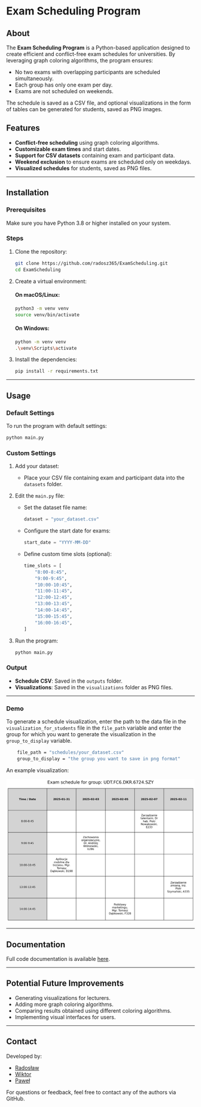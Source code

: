 # Exam Scheduling Program

## About

The **Exam Scheduling Program** is a Python-based application designed to create efficient and conflict-free exam schedules for universities. By leveraging graph coloring algorithms, the program ensures:

- No two exams with overlapping participants are scheduled simultaneously.
- Each group has only one exam per day.
- Exams are not scheduled on weekends.

The schedule is saved as a CSV file, and optional visualizations in the form of tables can be generated for students, saved as PNG images.

## Features

- **Conflict-free scheduling** using graph coloring algorithms.
- **Customizable exam times** and start dates.
- **Support for CSV datasets** containing exam and participant data.
- **Weekend exclusion** to ensure exams are scheduled only on weekdays.
- **Visualized schedules** for students, saved as PNG files.

---

## Installation

### Prerequisites

Make sure you have Python 3.8 or higher installed on your system.

### Steps

1. Clone the repository:

   ```bash
   git clone https://github.com/radosz365/ExamScheduling.git
   cd ExamScheduling
   ```
2. Create a virtual environment:

   #### On macOS/Linux:


   ```bash
   python3 -m venv venv
   source venv/bin/activate
   ```

   #### On Windows:

   ```bash
   python -m venv venv
   .\venv\Scripts\activate
   ```
3. Install the dependencies:

   ```bash
   pip install -r requirements.txt
   ```

---

## Usage

### Default Settings

To run the program with default settings:

```bash
python main.py
```

### Custom Settings

1. Add your dataset:

   - Place your CSV file containing exam and participant data into the `datasets` folder.

2. Edit the `main.py` file:

   - Set the dataset file name:
     ```python
     dataset = "your_dataset.csv"
     ```
   - Configure the start date for exams:
     ```python
     start_date = "YYYY-MM-DD"
     ```
   - Define custom time slots (optional):
     ```python
     time_slots = [
         "8:00-8:45",
         "9:00-9:45",
         "10:00-10:45",
         "11:00-11:45",
         "12:00-12:45",
         "13:00-13:45",
         "14:00-14:45",
         "15:00-15:45",
         "16:00-16:45",
     ]
     ```
3. Run the program:

   ```bash
   python main.py
   ```

### Output

- **Schedule CSV**: Saved in the `outputs` folder.
- **Visualizations**: Saved in the `visualizations` folder as PNG files.

---

### Demo
To generate a schedule visualization, enter the path to the data file in the `visualization_for_students` file in the `file_path` variable and enter the group for which you want to generate the visualization in the `group_to_display` variable.

```bash
    file_path = "schedules/your_dataset.csv"
    group_to_display = "the group you want to save in png format"
```

An example visualization:

![Schedule Visualization](visualizations/UDT_FC6_DKR_6724_SZY.png)

---

## Documentation

Full code documentation is available [here](https://radosz365.github.io/ExamScheduling/).

---

## Potential Future Improvements

- Generating visualizations for lecturers.
- Adding more graph coloring algorithms.
- Comparing results obtained using different coloring algorithms.
- Implementing visual interfaces for users.

---

## Contact

Developed by:

- [Radosław](https://github.com/radosz365)
- [Wiktor](https://github.com/boltzful)
- [Paweł](https://github.com/IamPawel)

For questions or feedback, feel free to contact any of the authors via GitHub.
